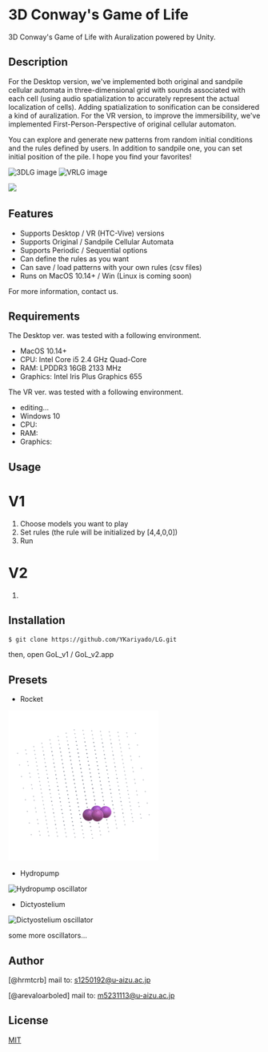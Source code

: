 
# 3D Conway's Game of Life

3D Conway's Game of Life with Auralization powered by Unity.

## Description

For the Desktop version, we've implemented both original and sandpile cellular automata in three-dimensional grid with sounds associated with each cell (using audio spatialization to accurately represent the actual localization of cells). Adding spatialization to sonification can be considered a kind of auralization. For the VR version, to improve the immersibility, we've implemented First-Person-Perspective of original cellular automaton. 

You can explore and generate new patterns from random initial conditions and the rules defined by users. In addition to sandpile one, you can set initial position of the pile. I hope you find your favorites!

![3DLG image]()
![VRLG image]()

[![](http://img.youtube.com/vi/kSOa_Kmai9E/0.jpg)](http://www.youtube.com/watch?v=kSOa_Kmai9E "demo")
 
## Features
 
- Supports Desktop / VR (HTC-Vive) versions
- Supports Original / Sandpile Cellular Automata
- Supports Periodic / Sequential options
- Can define the rules as you want
- Can save / load patterns with your own rules (csv files)
- Runs on MacOS 10.14+ / Win (Linux is coming soon)
 
For more information, contact us.

## Requirements

The Desktop ver. was tested with a following environment.
- MacOS 10.14+
- CPU: Intel Core i5 2.4 GHz Quad-Core
- RAM: LPDDR3 16GB 2133 MHz
- Graphics: Intel Iris Plus Graphics 655

The VR ver. was tested with a following environment.
- editing...
- Windows 10
- CPU: 
- RAM: 
- Graphics: 

## Usage
 
# V1
1. Choose models you want to play
2. Set rules (the rule will be initialized by [4,4,0,0])
3. Run

# V2
1. 
 
## Installation
 
```
$ git clone https://github.com/YKariyado/LG.git
```
then, open GoL_v1 / GoL_v2.app

## Presets
- Rocket
<img src="_image/1608680514.gif" alt="Rocket oscillator" title="Rocket">

- Hydropump
<img src="_image/pomp.gif" alt="Hydropump oscillator" title="Hydropump" width="300" height="300">

- Dictyostelium
<img src="_image/nenkin.gif" alt="Dictyostelium oscillator" title="Dictyostelium" width="300" height="300">

some more oscillators...
 
## Author
 
[@hrmtcrb]
mail to: s1250192@u-aizu.ac.jp

[@arevaloarboled]
mail to: m5231113@u-aizu.ac.jp

 
## License
 
[MIT](LICENSE)</blockquote>
